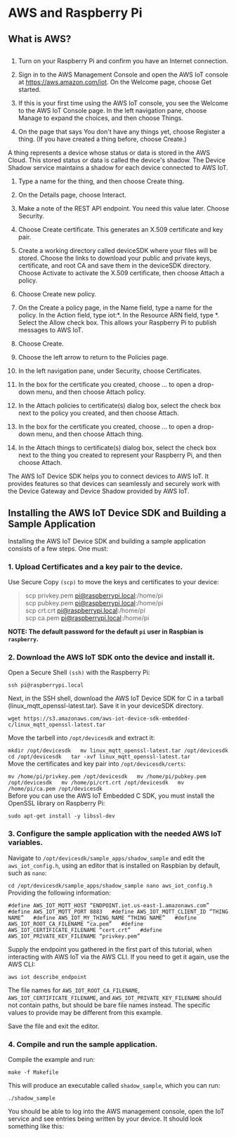 

# AWS and Raspberry Pi

## What is AWS?


## 

1. Turn on your Raspberry Pi and confirm you have an Internet connection.  

2. Sign in to the AWS Management Console and open the AWS IoT console at https://aws.amazon.com/iot. On the Welcome page, choose Get started.  

3. If this is your first time using the AWS IoT console, you see the Welcome to the AWS IoT Console page. In the left navigation pane, choose Manage to expand the choices, and then choose Things.  

4. On the page that says You don't have any things yet, choose Register a thing. (If you have created a thing before, choose Create.)  

A thing represents a device whose status or data is stored in the AWS Cloud. This stored status or data is called the device's shadow. The Device Shadow service maintains a shadow for each device connected to AWS IoT.  

1. Type a name for the thing, and then choose Create thing.  

2. On the Details page, choose Interact.  

3. Make a note of the REST API endpoint. You need this value later. Choose Security.  

4. Choose Create certificate. This generates an X.509 certificate and key pair.  

5. Create a working directory called deviceSDK where your files will be stored. Choose the links to download your public and private keys, certificate, and root CA and save them in the deviceSDK directory. Choose Activate to activate the X.509 certificate, then choose Attach a policy.  

6. Choose Create new policy.  

7. On the Create a policy page, in the Name field, type a name for the policy. In the Action field, type iot:*. In the Resource ARN field, type *. Select the Allow check box. This allows your Raspberry Pi to publish messages to AWS IoT.  

8. Choose Create.  

9. Choose the left arrow to return to the Policies page.  

10. In the left navigation pane, under Security, choose Certificates.  

11. In the box for the certificate you created, choose ... to open a drop-down menu, and then choose Attach policy.  

12. In the Attach policies to certificate(s) dialog box, select the check box next to the policy you created, and then choose Attach.  

13. In the box for the certificate you created, choose ... to open a drop-down menu, and then choose Attach thing.  

14. In the Attach things to certificate(s) dialog box, select the check box next to the thing you created to represent your Raspberry Pi, and then choose Attach.  

The AWS IoT Device SDK helps you to connect devices to AWS IoT. It provides features so that devices can seamlessly and securely work with the Device Gateway and Device Shadow provided by AWS IoT.

## Installing the AWS IoT Device SDK and Building a Sample Application

Installing the AWS IoT Device SDK and building a sample application consists of a few steps. One must:  

### 1. Upload Certificates and a key pair to the device.  

Use Secure Copy `(scp)` to move the keys and certificates to your device:  

> scp privkey.pem pi@raspberrypi.local:/home/pi  
  scp pubkey.pem pi@raspberrypi.local:/home/pi  
  scp crt.crt pi@raspberrypi.local:/home/pi  
  scp ca.pem pi@raspberrypi.local:/home/pi
 
 **NOTE: The default password for the default `pi` user in Raspbian is `raspberry`.**  

### 2. Download the AWS IoT SDK onto the device and install it.  

Open a Secure Shell `(ssh)` with the Raspberry Pi:  

`ssh pi@raspberrypi.local`  

Next, in the SSH shell, download the AWS IoT Device SDK for C in a tarball (linux_mqtt_openssl-latest.tar). Save it in your deviceSDK directory.  

`wget https://s3.amazonaws.com/aws-iot-device-sdk-embedded-c/linux_mqtt_openssl-latest.tar`  

Move the tarbell into `/opt/devicesdk` and extract it:  

`mkdir /opt/devicesdk  
 mv linux_mqtt_openssl-latest.tar /opt/devicesdk  
 cd /opt/devicesdk  
 tar -xvf linux_mqtt_openssl-latest.tar  
 `  
Move the certificates and key pair into `/opt/devicesdk/certs`:

`mv /home/pi/privkey.pem /opt/devicesdk  
 mv /home/pi/pubkey.pem /opt/devicesdk  
 mv /home/pi/crt.crt /opt/devicesdk  
 mv /home/pi/ca.pem /opt/devicesdk  
 `  
Before you can use the AWS IoT Embedded C SDK, you must install the OpenSSL library on Raspberry Pi:  

`sudo apt-get install -y libssl-dev`  

### 3. Configure the sample application with the needed AWS IoT variables.  

Navigate to `/opt/devicesdk/sample_apps/shadow_sample` and edit the `aws_iot_config.h`, using an editor that is installed on Raspbian by default, such as `nano`:  

`cd /opt/devicesdk/sample_apps/shadow_sample
 nano aws_iot_config.h
 `  
Providing the following information:  

`#define AWS_IOT_MQTT_HOST “ENDPOINT.iot.us-east-1.amazonaws.com”  
 #define AWS_IOT_MQTT_PORT 8883  
 #define AWS_IOT_MQTT_CLIENT_ID “THING NAME”  
 #define AWS_IOT_MY_THING_NAME “THING NAME”  
 #define AWS_IOT_ROOT_CA_FILENAME “ca.pem”  
 #define AWS_IOT_CERTIFICATE_FILENAME “cert.crt”  
 #define AWS_IOT_PRIVATE_KEY_FILENAME “privkey.pem”  
 `  
 
Supply the endpoint you gathered in the first part of this tutorial, when interacting with AWS IoT via the AWS CLI. If you need to get it again, use the AWS CLI:  

`aws iot describe_endpoint`  

The file names for `AWS_IOT_ROOT_CA_FILENAME`, `AWS_IOT_CERTIFICATE_FILENAME`, and `AWS_IOT_PRIVATE_KEY_FILENAME` should not contain paths, but should be bare file names instead. The specific values to provide may be different from this example.  

Save the file and exit the editor.  

### 4. Compile and run the sample application.  

Compile the example and run:  

`make -f Makefile`  

This will produce an executable called `shadow_sample`, which you can run:  

`./shadow_sample`  

You should be able to log into the AWS management console, open the IoT service and see entries being written by your device. It should look something like this:  









